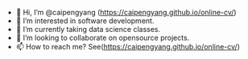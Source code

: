 - 👋 Hi, I’m @caipengyang (https://caipengyang.github.io/online-cv/)
- 👀 I’m interested in software development.
- 🌱 I’m currently taking data science classes.
- 💞️ I’m looking to collaborate on opensource projects.
- 📫 How to reach me? See(https://caipengyang.github.io/online-cv/)

<!---
caipengyang/caipengyang is a ✨ special ✨ repository because its `README.md` (this file) appears on your GitHub profile.
You can click the Preview link to take a look at your changes.
--->
